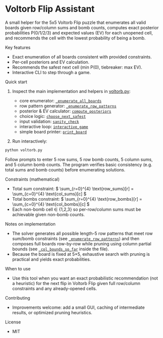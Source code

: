 # Voltorb Flip Assistant

A small helper for the 5x5 Voltorb Flip puzzle that enumerates all valid boards given row/column sums and bomb counts, computes exact posterior probabilities P(0/1/2/3) and expected values (EV) for each unopened cell, and recommends the cell with the lowest probability of being a bomb.

Key features
- Exact enumeration of all boards consistent with provided constraints.
- Per-cell posteriors and EV calculation.
- Recommends the safest next cell (min P(0), tiebreaker: max EV).
- Interactive CLI to step through a game.

Quick start
1. Inspect the main implementation and helpers in [voltorb.py](voltorb.py):
   - core enumerator: [`_enumerate_all_boards`](voltorb.py)
   - row pattern generator: [`_enumerate_row_patterns`](voltorb.py)
   - posterior & EV calculator: [`compute_posteriors`](voltorb.py)
   - choice logic: [`choose_next_safest`](voltorb.py)
   - input validation: [`sanity_check`](voltorb.py)
   - interactive loop: [`interactive_game`](voltorb.py)
   - simple board printer: [`print_board`](voltorb.py)

2. Run interactively:
```sh
python voltorb.py
```
Follow prompts to enter 5 row sums, 5 row bomb counts, 5 column sums, and 5 column bomb counts. The program verifies basic consistency (e.g. total sums and bomb counts) before enumerating solutions.

Constraints (mathematical)
- Total sum constraint: $ \sum_{r=0}^{4} \text{row\_sums}[r] = \sum_{c=0}^{4} \text{col\_sums}[c] $
- Total bombs constraint: $ \sum_{r=0}^{4} \text{row\_bombs}[r] = \sum_{c=0}^{4} \text{col\_bombs}[c] $
- Each non-bomb cell ∈ {1,2,3} so per-row/column sums must be achievable given non-bomb counts.

Notes on implementation
- The solver generates all possible length-5 row patterns that meet row sum/bomb constraints (see [`_enumerate_row_patterns`](voltorb.py)) and then composes full boards row-by-row while pruning using column partial bounds (see [`_col_bounds_so_far`](voltorb.py) inside the file).
- Because the board is fixed at 5×5, exhaustive search with pruning is practical and yields exact probabilities.

When to use
- Use this tool when you want an exact probabilistic recommendation (not a heuristic) for the next flip in Voltorb Flip given full row/column constraints and any already-opened cells.

Contributing
- Improvements welcome: add a small GUI, caching of intermediate results, or optimized pruning heuristics.

License
- MIT 